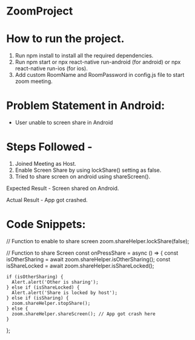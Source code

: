# ZoomProject


# How to run the project.

1. Run npm install to install all the required dependencies.
2. Run npm start or npx react-native run-android (for android) or npx react-native run-ios (for ios).
3. Add custom RoomName and RoomPassword in config.js file to start zoom meeting.


# Problem Statement in Android: 

- User unable to screen share in Android



# Steps Followed - 

1. Joined Meeting as Host.
2. Enable Screen Share by using lockShare() setting as false.
3. Tried to share screen on android using shareScreen().


Expected Result - Screen shared on Android.

Actual Result - App got crashed.



# Code Snippets: 

// Function to enable to share screen
	zoom.shareHelper.lockShare(false); 

// Function to share Screen	
	const onPressShare = async () => {
const isOtherSharing = await zoom.shareHelper.isOtherSharing();
    const isShareLocked = await zoom.shareHelper.isShareLocked();

    if (isOtherSharing) {
      Alert.alert('Other is sharing');
    } else if (isShareLocked) {
      Alert.alert('Share is locked by host');
    } else if (isSharing) {
      zoom.shareHelper.stopShare();
    } else {
      zoom.shareHelper.shareScreen(); // App got crash here
    }
  };
